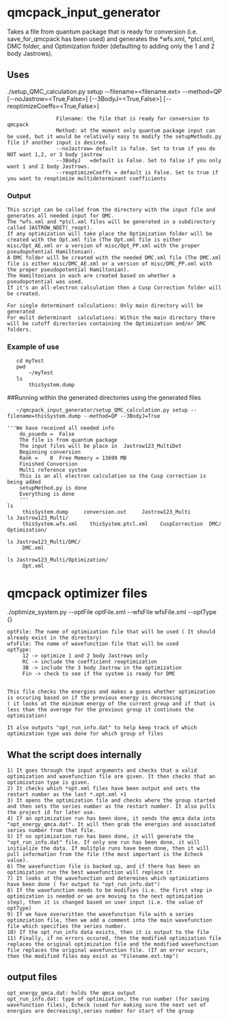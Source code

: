 # qmcpack_input_generator
Takes a file from quantum package that is ready for conversion (i.e. save_for_qmcpack has been used) and generates the *wfs.xml, *ptcl.xml, DMC folder, and Optimization folder (defaulting to adding only the 1 and 2 body Jastrows). 


## Uses
   ./setup_QMC_calculation.py setup --filename=<filename.ext> --method=QP  [--noJastrow=<True,False>]
			                             [--3BodyJ=<True,False>]
			                             [--reoptimizeCoeffs=<True,False>]
                                   
                    Filename: the file that is ready for conversion to qmcpack
                    Method: at the moment only quantum package input can be used, but it would be relatively easy to modify the setupMethods.py file if another input is desired.
                    --noJastrow= default is false. Set to true if you do NOT want 1,2, or 3 body jastrow
                    --3BodyJ   =default is False. Set to false if you only want 1 and 2 body Jastrows.
                    --reoptimizeCoeffs = default is False. Set to true if you want to reoptimize multideterminant coefficients
		    
### Output 
    This script can be called from the directory with the input file and generates all needed input for QMC.
    The *wfs.xml and *ptcl.xml files will be generated in a subdirectory called JASTROW_NDET(_reopt).
    If any optimization will take place the Optimization folder will be created with the Opt.xml file (The Opt.xml file is either misc/Opt_AE.xml or a version of misc/Opt_PP.xml with the proper pseudopotential Hamiltonian). 
    A DMC folder will be created with the needed DMC.xml file (The DMC.xml file is either misc/DMC_AE.xml or a version of misc/DMC_PP.xml with the proper pseudopotential Hamiltonian). 
    The Hamiltonians in each are created based on whether a pseudopotential was used. 
    If it's an all-electron calculation then a Cusp Correction folder will be created.
    
    For single determinant calculations: Only main directory will be generated
    For mulit determinant  calculations: Within the main directory there will be cutoff directories containing the Optimization and/or DMC folders.
 
### 
   
### Example of use

       cd myTest
       pwd 
           ~/myTest
       ls
           thisSystem.dump
	   
	   
##Running within the generated directories using the generated files
	                
	
	   
       ~/qmcpack_input_generator/setup_QMC_calculation.py setup --filename=thisSystem.dump --method=QP --3BodyJ=True
       
	'''We have received all needed info
		do_psuedo =  False
		The file is from quantum package
		The input files will be place in  Jastrow123_MultiDet
		Beginning conversion
		Rank =    0  Free Memory = 13699 MB
		Finished Conversion
		Multi reference system
		This is an all electron calculation so the Cusp correction is being added
		setupMethod.py is done
		Everything is done
		'''
	ls
	     thisSystem.dump     conversion.out     Jastrow123_Multi
	ls Jastrow123_Multi/
	     thisSystem.wfs.xml    thisSystem.ptcl.xml    CuspCorrection  DMC/   Optimization/
	
	ls Jastrow123_Multi/DMC/
	     DMC.xml
	     
	ls Jastrow123_Multi/Optimization/
	     Opt.xml

# qmcpack optimizer files


   ./optimize_system.py --optFile optFile.xml --wfsFile wfsFile.xml --optType {}

	optFile: The name of optimization file that will be used ( It should already exist in the directory)
	wfsFile: The name of wavefunction file that will be used 
	optType: 
		 12 -> optimize 1 and 2 body Jastrows only
		 RC -> include the coefficient reoptimization
		 3B -> include the 3 body Jastrow in the optimization
		 Fin -> check to see if the system is ready for DMC
   
	
	This file checks the energies and makes a guess whether optimization is occuring based on if the previous energy is decreasing
	( it looks at the minimum energy of the current group and if that is less than the average for the previous group it continues the optimization)
	
	It also outputs "opt_run_info.dat" to help keep track of which optimization type was done for which group of files

## What the script does internally
	1) It goes through the input arguments and checks that a valid optimization and wavefunction file are given. It then checks that an optimization type is given.
	2) It checks which *opt.xml files have been output and sets the restart number as the last *.opt.xml +1
	3) It opens the optimization file and checks where the group started and then sets the series number as the restart number. It also pulls the project id for later use.
	4) If an optimization run has been done, it sends the qmca data into "opt_energy_qmca.dat". It will then grab the energies and associated series number from that file.
	5) If no optimization run has been done, it will generate the "opt_run_info.dat" file. If only one run has been done, it will initialize the data. If mulitple runs have been done, then it will pull information from the file (the most important is the Echeck value).
	6) The wavefunction file is backed up, and if there has been an optimization run the best wavefunction will replace it
	7) It looks at the wavefunction and determines which optimizations have been done ( for output to "opt_run_info.dat")
	8) If the wavefunction needs to be modifies (i.e. the first step in optimization is needed or we are moving to the next optimization step), then it is changed based on user input (i.e. the value of optType)
	9) If we have overwritten the wavefunction file with a series optimziation file, then we add a comment into the main wavefunction file which specifies the series number.
	10) If the opt_run_info data exists, then it is output to the file 
	11) Finally, if no errors occured, then the modified optimization file replaces the original optimization file and the modified wavefunction file replaces the original wavefunction file. (If an error occurs, then the modified files may exist as "Filename.ext.tmp")

## output files
	opt_energy_qmca.dat: holds the qmca output 
	opt_run_info.dat: type of optimization, the run number (for saving wavefunction files), Echeck (used for making sure the next set of energies are decreasing),series number for start of the group
